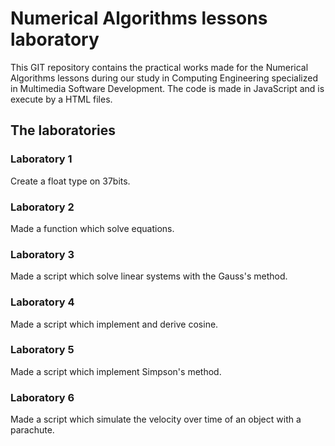 # Numerical Algorithms lessons laboratory

This GIT repository contains the practical works made for the Numerical Algorithms lessons during our study in Computing Engineering specialized in Multimedia Software Development.
The code is made in JavaScript and is execute by a HTML files.

## The laboratories

### Laboratory 1

Create a float type on 37bits.

### Laboratory 2

Made a function which solve equations.

### Laboratory 3

Made a script which solve linear systems with the Gauss's method.

### Laboratory 4

Made a script which implement and derive cosine.

### Laboratory 5

Made a script which implement Simpson's method.

### Laboratory 6

Made a script which simulate the velocity over time of an object with a parachute.

